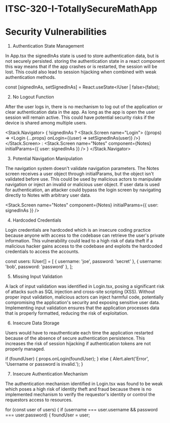 # ITSC-320-I-TotallySecureMathApp
 
# Security Vulnerabilities

1. Authentication State Management

In App.tsx the signedInAs state is used to store authentication data, but is not securely persisted. storing the authentication state in a react component this way means that if the app crashes or is restarted, the session will be lost. This could also lead to session hijacking when combined with weak authentication methods.

const [signedInAs, setSignedInAs] = React.useState<IUser | false>(false);


2. No Logout Function

After the user logs in, there is no mechanism to log out of the application or clear authentication data in the app. As long as the app is open the user session will remain active. This could have potential security risks if the device is shared among multiple users.

<Stack.Navigator>
    {
        !signedInAs ?
            <Stack.Screen name="Login">
                {(props) => <Login {...props} onLogin={(user) => setSignedInAs(user)} />}
            </Stack.Screen> :
            <Stack.Screen name="Notes" component={Notes} initialParams={{ user: signedInAs }} />
    }
</Stack.Navigator>

3. Potential Navigation Manipulation

The navigation system doesn't validate navigation parameters. The Notes screen receives a user object through initialParams, but the object isn't validated before use. This could be used by malicious actors to manipulate navigation or inject an invalid or malicious user object. If user data is used for authentication, an attacker could bypass the login screen by navigating directly to Notes with arbitrary user data.

<Stack.Screen name="Notes" component={Notes} initialParams={{ user: signedInAs }} />

4. Hardcoded Credentials

Login credentials are hardcoded which is an insecure coding practice because anyone with access to the codebase can retrieve the user's private information. This vulnerability could lead to a high risk of data theft if a malicious hacker gains access to the codebase and exploits the hardcoded credentials to access the accounts.

const users: IUser[] = [
		{ username: 'joe', password: 'secret' },
		{ username: 'bob', password: 'password' },
	];

5. Missing Input Validation

A lack of input validation was identified in Login.tsx, posing a significant risk of attacks such as SQL injection and cross-site scripting (XSS). Without proper input validation, malicious actors can inject harmful code, potentially compromising the application's security and exposing sensitive user data. Implementing input validation ensures that the application processes data that is properly formatted, reducing the risk of exploitation. 

<TextInput
				style={styles.username}
				value={username}
				onChangeText={setUsername}
				placeholder="Username"
			/>
			<TextInput
				style={styles.password}
				value={password}
				onChangeText={setPassword}
				placeholder="Password"
			/>

6. Insecure Data Storage

Users would have to reauthenticate each time the application restarted because of the absence of secure authentication persistence. This increases the risk of session hijacking if authentication tokens are not properly managed. 

if (foundUser) {
			props.onLogin(foundUser);
		} else {
			Alert.alert('Error', 'Username or password is invalid.');
		}

7. Insecure Authentication Mechanism

The authentication mechanism identified in Login.tsx was found to be weak which poses a high risk of identity theft and fraud because there is no implemented mechanism to verify the requestor's identity or control the requestors access to resources.

for (const user of users) {
			if (username === user.username && password === user.password) {
				foundUser = user;

		

